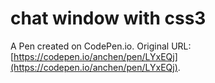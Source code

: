 # chat window with css3

A Pen created on CodePen.io. Original URL: [https://codepen.io/anchen/pen/LYxEQj](https://codepen.io/anchen/pen/LYxEQj).


